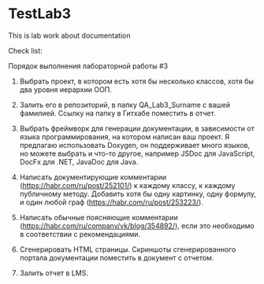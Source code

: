 # TestLab3
This is lab work about documentation

Check list:

Порядок выполнения лабораторной работы #3

1. Выбрать проект, в котором есть хотя бы несколько классов, хотя бы два уровня иерархии ООП. 

2. Залить его в репозиторий, в папку QA_Lab3_Surname с вашей фамилией. Ссылку на папку в Гитхабе поместить в отчет. 

3. Выбрать фреймворк для генерации документации, в зависимости от языка программирования, на котором написан ваш проект. 
Я предлагаю использовать Doxygen, он поддерживает много языков, но можете выбрать и что-то другое, 
например JSDoc для JavaScript, DocFx для .NET, JavaDoc для Java. 

4. Написать документирующие комментарии (https://habr.com/ru/post/252101/) к каждому классу, к каждому публичному методу. 
Добавить хотя бы одну картинку, одну формулу, и один любой граф (https://habr.com/ru/post/253223/).

5. Написать обычные поясняющие комментарии (https://habr.com/ru/company/vk/blog/354892/), 
если это необходимо в соответствии с рекомендациями.   

6. Сгенерировать HTML страницы. 
Скриншоты сгенерированного портала документации поместить в документ с отчетом.  

7. Залить отчет в LMS. 
